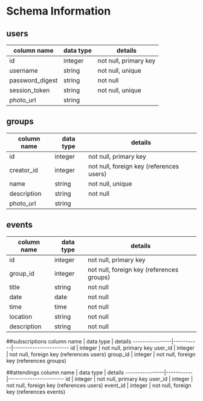 # Schema Information

## users
column name     | data type | details
----------------|-----------|-----------------------
id              | integer   | not null, primary key
username        | string    | not null, unique
password_digest | string    | not null
session_token   | string    | not null, unique
photo_url       | string    |

## groups
column name     | data type | details
----------------|-----------|-----------------------
id              | integer   | not null, primary key
creator_id      | integer   | not null, foreign key (references users)
name            | string    | not null, unique
description     | string    | not null
photo_url       | string    |


## events
column name     | data type | details
----------------|-----------|-----------------------
id              | integer   | not null, primary key
group_id        | integer   | not null, foreign key (references groups)
title           | string    | not null
date            | date      | not null
time            | time      | not null
location        | string    | not null
description     | string    | not null

##subscriptions
column name     | data type | details
----------------|-----------|-----------------------
id              | integer   | not null, primary key
user_id         | integer   | not null, foreign key (references users)
group_id        | integer   | not null, foreign key (references groups)

##attendings
column name     | data type | details
----------------|-----------|-----------------------
id              | integer   | not null, primary key
user_id         | integer   | not null, foreign key (references users)
event_id        | integer   | not null, foreign key (references events)
